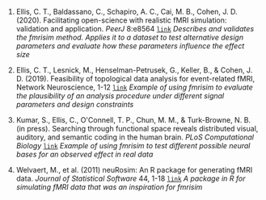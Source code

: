 1. Ellis, C. T., Baldassano, C., Schapiro, A. C., Cai, M. B., Cohen, J. D. (2020). Facilitating open-science with realistic fMRI simulation: validation and application. *PeerJ* 8:e8564  [`link`](https://peerj.com/articles/8564/)
*Describes and validates the fmrisim method. Applies it to a dataset to test alternative design parameters and evaluate how these parameters influence the effect size*   

2. Ellis, C. T., Lesnick, M., Henselman-Petrusek, G., Keller, B., & Cohen, J. D. (2019). Feasibility of topological data analysis for event-related fMRI, Network Neuroscience, 1-12  [`link`](https://www.mitpressjournals.org/doi/full/10.1162/netn_a_00095?mobileUi=0)
*Example of using fmrisim to evaluate the plausibility of an analysis procedure under different signal parameters and design constraints*  

3. Kumar, S., Ellis, C., O'Connell, T. P., Chun, M. M., & Turk-Browne, N. B. (in press). Searching through functional space reveals distributed visual, auditory, and semantic coding in the human brain. *PLoS Computational Biology*  [`link`](https://www.biorxiv.org/content/10.1101/2020.04.20.052175v1)
*Example of using fmrisim to test different possible neural bases for an observed effect in real data*  

4. Welvaert, M., et al. (2011) neuRosim: An R package for generating fMRI data. *Journal of Statistical Software* 44, 1-18  [`link`](https://www.jstatsoft.org/article/view/v044i10)
*A package in R for simulating fMRI data that was an inspiration for fmrisim*

